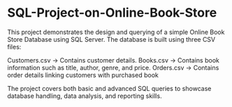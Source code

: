 # SQL-Project-on-Online-Book-Store
 This project demonstrates the design and querying of a simple Online Book Store Database using SQL Server.
 The database is built using three CSV files:

 Customers.csv → Contains customer details.
 Books.csv → Contains book information such as title, author, genre, and price.
 Orders.csv → Contains order details linking customers with purchased book

 The project covers both basic and advanced SQL queries to showcase database handling, data analysis, and reporting skills.


